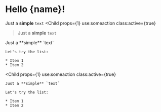 <script>
    import Child from './Child.svelte'
    let name = 'world';
</script>

# Hello {name}!

<Child />

<Child></Child>

<Child>Just a **simple** `text`</Child>
<Child 
    props={1}
    use:someaction
    class:active={true}
>Just a **simple** `text`</Child>

<Child>
    Just a **simple** `text`

    Let's try the list:

    * Item 1
    * Item 2
</Child>

<Child 
    props={1}
    use:someaction
    class:active={true}
>
    Just a **simple** `text`

    Let's try the list:

    * Item 1
    * Item 2
</Child>